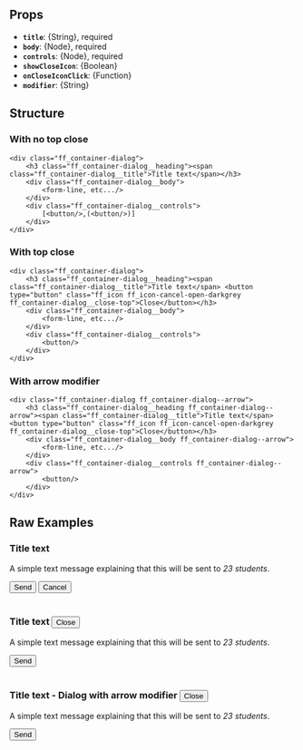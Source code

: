 <div data-ff_container-dialog=""></div>

## Props
- **`title`**: {String}, required
- **`body`**: {Node}, required
- **`controls`**: {Node}, required
- **`showCloseIcon`**: {Boolean}
- **`onCloseIconClick`**: {Function}
- **`modifier`**: {String}

## Structure

### With no top close 
```
<div class="ff_container-dialog">
    <h3 class="ff_container-dialog__heading"><span class="ff_container-dialog__title">Title text</span></h3>
    <div class="ff_container-dialog__body">
        <form-line, etc.../>
    </div>
    <div class="ff_container-dialog__controls">
        [<button/>,(<button/>)]
    </div>
</div>
```

### With top close 
```
<div class="ff_container-dialog">
    <h3 class="ff_container-dialog__heading"><span class="ff_container-dialog__title">Title text</span> <button type="button" class="ff_icon ff_icon-cancel-open-darkgrey ff_container-dialog__close-top">Close</button></h3>
    <div class="ff_container-dialog__body">
        <form-line, etc.../>
    </div>
    <div class="ff_container-dialog__controls">
        <button/>
    </div>
</div>
```

### With arrow modifier
```
<div class="ff_container-dialog ff_container-dialog--arrow">
    <h3 class="ff_container-dialog__heading ff_container-dialog--arrow"><span class="ff_container-dialog__title">Title text</span> <button type="button" class="ff_icon ff_icon-cancel-open-darkgrey ff_container-dialog__close-top">Close</button></h3>
    <div class="ff_container-dialog__body ff_container-dialog--arrow">
        <form-line, etc.../>
    </div>
    <div class="ff_container-dialog__controls ff_container-dialog--arrow">
        <button/>
    </div>
</div>
```

## Raw Examples

<div class="ff_container-dialog">
    <h3 class="ff_container-dialog__heading"><span class="ff_container-dialog__title">Title text</span></h3>
    <div class="ff_container-dialog__body">
        <div class="ff_container-dialog__notification">
            <p>A simple text message explaining that this will be sent to <em>23 students</em>.</p>
        </div>
    </div>
    <div class="ff_container-dialog__controls">
        <button type="button" title="Button primary" class="ff_module-button ff_module-button--primary">
            <span class="ff_module-button__content">Send</span>
        </button>
        <button type="button" title="Button tertiary" class="ff_module-button ff_module-button--tertiary">
            <span class="ff_module-button__content">Cancel</span>
        </button>
    </div>
</div>

<br/>

<div class="ff_container-dialog">
    <h3 class="ff_container-dialog__heading"><span class="ff_container-dialog__title">Title text</span> <button type="button" class="ff_icon ff_icon-cancel-open-darkgrey ff_container-dialog__close-top">Close</button></h3>
    <div class="ff_container-dialog__body">
        <div class="ff_container-dialog__notification">
            <p>A simple text message explaining that this will be sent to <em>23 students</em>.</p>
        </div>
    </div>
    <div class="ff_container-dialog__controls">
        <button type="button" title="Button primary" class="ff_module-button ff_module-button--primary">
            <span class="ff_module-button__content">Send</span>
        </button>
    </div>
</div>

<br/>

<div class="ff_container-dialog ff_container-dialog--arrow">
    <h3 class="ff_container-dialog__heading"><span class="ff_container-dialog__title">Title text - Dialog with arrow modifier</span> <button type="button" class="ff_icon ff_icon-cancel-open-darkgrey ff_container-dialog__close-top">Close</button></h3>
    <div class="ff_container-dialog__body">
        <div class="ff_container-dialog__notification">
            <p>A simple text message explaining that this will be sent to <em>23 students</em>.</p>
        </div>
    </div>
    <div class="ff_container-dialog__controls">
        <button type="button" title="Button primary" class="ff_module-button ff_module-button--primary">
            <span class="ff_module-button__content">Send</span>
        </button>
    </div>
</div>

